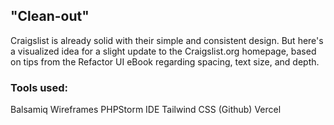 ## "Clean-out"

Craigslist is already solid with their simple and consistent design.  But here's a visualized idea for a slight update to the Craigslist.org homepage, based on tips from the Refactor UI eBook regarding spacing, text size, and depth.

### Tools used:
Balsamiq Wireframes
PHPStorm IDE
Tailwind CSS
(Github)
Vercel
